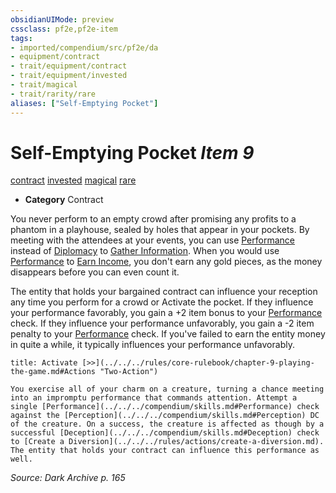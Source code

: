 ```yaml
---
obsidianUIMode: preview
cssclass: pf2e,pf2e-item
tags:
- imported/compendium/src/pf2e/da
- equipment/contract
- trait/equipment/contract
- trait/equipment/invested
- trait/magical
- trait/rarity/rare
aliases: ["Self-Emptying Pocket"]
---
```

# Self-Emptying Pocket *Item 9*  
[contract](contract-lol.md)  [invested](invested.md)  [magical](magical.md)  [rare](rare.md)  

- **Category** Contract

You never perform to an empty crowd after promising any profits to a phantom in a playhouse, sealed by holes that appear in your pockets. By meeting with the attendees at your events, you can use [Performance](../../skills.md#Performance) instead of [Diplomacy](../../skills.md#Diplomacy) to [Gather Information](gather-information.md). When you would use [Performance](../../skills.md#Performance) to [Earn Income](earn-income.md), you don't earn any gold pieces, as the money disappears before you can even count it.

The entity that holds your bargained contract can influence your reception any time you perform for a crowd or Activate the pocket. If they influence your performance favorably, you gain a +2 item bonus to your [Performance](../../skills.md#Performance) check. If they influence your performance unfavorably, you gain a -2 item penalty to your [Performance](../../skills.md#Performance) check. If you've failed to earn the entity money in quite a while, it typically influences your performance unfavorably.

```ad-embed-ability
title: Activate [>>](../../../rules/core-rulebook/chapter-9-playing-the-game.md#Actions "Two-Action")

You exercise all of your charm on a creature, turning a chance meeting into an impromptu performance that commands attention. Attempt a single [Performance](../../../compendium/skills.md#Performance) check against the [Perception](../../../compendium/skills.md#Perception) DC of the creature. On a success, the creature is affected as though by a successful [Deception](../../../compendium/skills.md#Deception) check to [Create a Diversion](../../../rules/actions/create-a-diversion.md). The entity that holds your contract can influence this performance as well.
```

*Source: Dark Archive p. 165*
